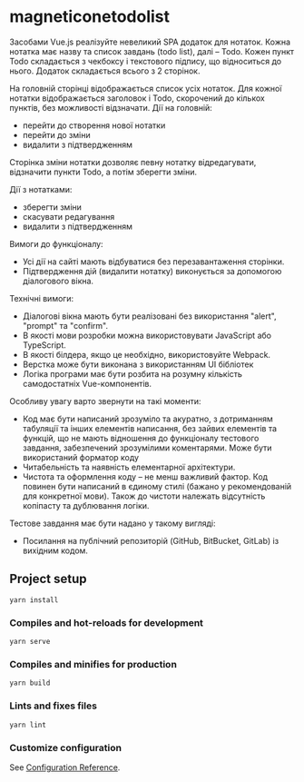 # magneticonetodolist

Засобами Vue.js реалізуйте невеликий SPA додаток для нотаток.
Кожна нотатка має назву та список завдань (todo list), далі – Todo. Кожен пункт Todo складається з чекбоксу і текстового підпису, що відноситься до нього.
Додаток складається всього з 2 сторінок.

На головній сторінці відображається список усіх нотаток. Для кожної нотатки відображається заголовок і Todo, скорочений до кількох пунктів, без можливості відзначати. Дії на головній:

- перейти до створення нової нотатки
- перейти до зміни
- видалити з підтвердженням

Сторінка зміни нотатки дозволяє певну нотатку відредагувати, відзначити пункти Todo, а потім зберегти зміни. 

Дії з нотатками:
- зберегти зміни
- скасувати редагування
- видалити з підтвердженням

Вимоги до функціоналу:
- Усі дії на сайті мають відбуватися без перезавантаження сторінки.
- Підтвердження дій (видалити нотатку) виконується за допомогою діалогового вікна.

Технічні вимоги:
- Діалогові вікна мають бути реалізовані без використання "alert", "prompt" та "confirm".
- В якості мови розробки можна використовувати JavaScript або TypeScript.
- В якості білдера, якщо це необхідно, використовуйте Webpack.
- Верстка може бути виконана з використанням UI бібліотек
- Логіка програми має бути розбита на розумну кількість самодостатніх Vue-компонентів.

Особливу увагу варто звернути на такі моменти:
- Код має бути написаний зрозуміло та акуратно, з дотриманням табуляції та інших елементів написання, без зайвих елементів та функцій, що не мають відношення до функціоналу тестового завдання, забезпечений зрозумілими коментарями. Може бути використаний форматор коду
- Читабельність та наявність елементарної архітектури.
- Чистота та оформлення коду – не менш важливий фактор. Код повинен бути написаний в єдиному стилі (бажано у рекомендованій для конкретної мови). Також до чистоти належать відсутність копіпасту та дублювання логіки.

Тестове завдання має бути надано у такому вигляді:
- Посилання на публічний репозиторій (GitHub, BitBucket, GitLab) із вихідним кодом.


## Project setup
```
yarn install
```

### Compiles and hot-reloads for development
```
yarn serve
```

### Compiles and minifies for production
```
yarn build
```

### Lints and fixes files
```
yarn lint
```

### Customize configuration
See [Configuration Reference](https://cli.vuejs.org/config/).
